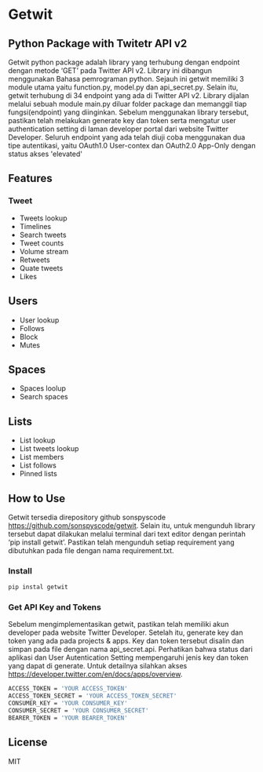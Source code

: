 # Getwit
## Python Package with Twitetr API v2

Getwit python package adalah library yang terhubung dengan endpoint dengan metode ‘GET’ pada Twitter API v2. Library ini dibangun menggunakan Bahasa pemrograman python. Sejauh ini getwit memiliki 3 module utama yaitu function.py, model.py dan api_secret.py. Selain itu, getwit terhubung di 34 endpoint yang ada di Twitter API v2. Library dijalan melalui sebuah module main.py diluar folder package dan memanggil tiap fungsi(endpoint) yang diinginkan. Sebelum menggunakan library tersebut, pastikan telah melakukan generate key dan token serta mengatur user authentication setting di laman developer portal dari website Twitter Developer. Seluruh endpoint yang ada telah diuji coba menggunakan dua tipe autentikasi, yaitu OAuth1.0 User-contex dan OAuth2.0 App-Only dengan status akses 'elevated'

## Features
### Tweet
- Tweets lookup
- Timelines
- Search tweets
- Tweet counts
- Volume stream
- Retweets
- Quate tweets
- Likes

## Users
- User lookup
- Follows
- Block
- Mutes

## Spaces
- Spaces loolup
- Search spaces

## Lists
- List lookup
- List tweets lookup
- List members
- List follows
- Pinned lists

## How to Use

Getwit tersedia direpository github sonspyscode https://github.com/sonspyscode/getwit. Selain itu, untuk mengunduh library tersebut dapat dilakukan melalui terminal dari text editor dengan perintah ‘pip install getwit’. Pastikan telah mengunduh setiap requirement yang dibutuhkan pada file dengan nama requirement.txt.
### Install

```sh
pip instal getwit
```
### Get API Key and Tokens
Sebelum mengimplementasikan getwit, pastikan telah memiliki akun developer pada website Twitter Developer. Setelah itu, generate key dan token yang ada pada projects & apps. Key dan token tersebut disalin dan simpan pada file dengan nama api_secret.api. Perhatikan bahwa status dari aplikasi dan User Autentication Setting mempengaruhi jenis key dan token yang dapat di generate. Untuk detailnya silahkan akses https://developer.twitter.com/en/docs/apps/overview.
```sh
ACCESS_TOKEN = 'YOUR ACCESS_TOKEN'
ACCESS_TOKEN_SECRET = 'YOUR ACCESS_TOKEN_SECRET'
CONSUMER_KEY = 'YOUR CONSUMER_KEY'
CONSUMER_SECRET = 'YOUR CONSUMER_SECRET'
BEARER_TOKEN = 'YOUR BEARER_TOKEN'
```
## License

MIT
